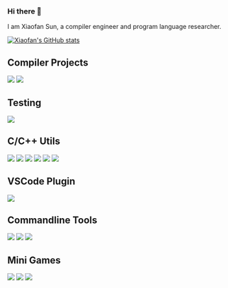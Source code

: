 ### Hi there 👋

<!--
**sunxfancy/sunxfancy** is a ✨ _special_ ✨ repository because its `README.md` (this file) appears on your GitHub profile.

Here are some ideas to get you started:

- 🔭 I’m currently working on ...
- 🌱 I’m currently learning ...
- 👯 I’m looking to collaborate on ...
- 🤔 I’m looking for help with ...
- 💬 Ask me about ...
- 📫 How to reach me: ...
- 😄 Pronouns: ...
- ⚡ Fun fact: ...
-->

I am Xiaofan Sun, a compiler engineer and program language researcher. 

[![Xiaofan's GitHub stats](https://github-readme-stats-sunxfancy.vercel.app/api?username=sunxfancy)](https://github.com/sunxfancy)


## Compiler Projects

[![](https://github-readme-stats-sunxfancy.vercel.app/api/pin/?username=elite-lang&repo=Elite)](https://github.com/elite-lang/Elite) [![](https://github-readme-stats-sunxfancy.vercel.app/api/pin/?username=elite-lang&repo=RedApple)](https://github.com/elite-lang/RedApple) 


## Testing
[![](https://github-readme-stats-sunxfancy.vercel.app/api/pin/?username=sunxfancy&repo=zeroerr)](https://github.com/sunxfancy/zeroerr) 

## C/C++ Utils

[![](https://github-readme-stats-sunxfancy.vercel.app/api/pin/?username=sunxfancy&repo=ExIconv)](https://github.com/sunxfancy/ExIconv) [![](https://github-readme-stats-sunxfancy.vercel.app/api/pin/?username=sunxfancy&repo=estring)](https://github.com/sunxfancy/estring)  [![](https://github-readme-stats-sunxfancy.vercel.app/api/pin/?username=sunxfancy&repo=DSViz)](https://github.com/sunxfancy/DSViz) [![](https://github-readme-stats-sunxfancy.vercel.app/api/pin/?username=sunxfancy&repo=VKBuilder)](https://github.com/sunxfancy/VKBuilder) [![](https://github-readme-stats-sunxfancy.vercel.app/api/pin/?username=sunxfancy&repo=SmartPtr)](https://github.com/sunxfancy/SmartPtr) [![](https://github-readme-stats-sunxfancy.vercel.app/api/pin/?username=sunxfancy&repo=Clist)](https://github.com/sunxfancy/Clist) 

## VSCode Plugin

[![](https://github-readme-stats-sunxfancy.vercel.app/api/pin/?username=sunxfancy&repo=vscode-llvm)](https://github.com/sunxfancy/vscode-llvm) 

## Commandline Tools

[![](https://github-readme-stats-sunxfancy.vercel.app/api/pin/?username=sunxfancy&repo=CodeFactory)](https://github.com/sunxfancy/CodeFactory) [![](https://github-readme-stats-sunxfancy.vercel.app/api/pin/?username=sunxfancy&repo=UMake)](https://github.com/sunxfancy/UMake) [![](https://github-readme-stats-sunxfancy.vercel.app/api/pin/?username=sunxfancy&repo=submit)](https://github.com/sunxfancy/submit) 



## Mini Games

[![](https://github-readme-stats-sunxfancy.vercel.app/api/pin/?username=sunxfancy&repo=xiangqi-jai)](https://github.com/sunxfancy/xiangqi-jai) [![](https://github-readme-stats-sunxfancy.vercel.app/api/pin/?username=sunxfancy&repo=Gtk2048)](https://github.com/sunxfancy/Gtk2048) [![](https://github-readme-stats-sunxfancy.vercel.app/api/pin/?username=sunxfancy&repo=GtkFir)](https://github.com/sunxfancy/GtkFir)  
 

